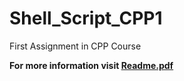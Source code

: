 # Shell_Script_CPP1
First Assignment in CPP Course

<b>For more information visit <a href="./Readme.pdf">Readme.pdf</a></b>
